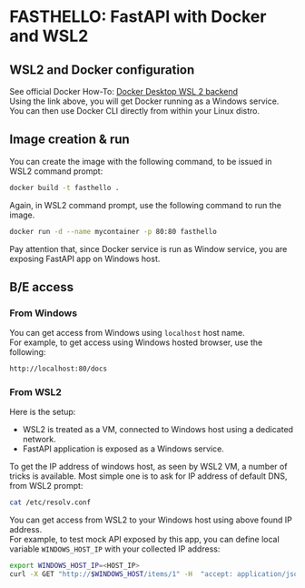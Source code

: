 # FASTHELLO: FastAPI with Docker and WSL2

## WSL2 and Docker configuration
See official Docker How-To: [Docker Desktop WSL 2 backend](https://docs.docker.com/docker-for-windows/wsl/)  
Using the link above, you will get Docker running as a Windows service.  
You can then use Docker CLI directly from within your Linux distro.

## Image creation & run
You can create the image with the following command, to be issued in WSL2 command prompt:
```Bash
docker build -t fasthello .
```

Again, in WSL2 command prompt, use the following command to run the image.
```Bash
docker run -d --name mycontainer -p 80:80 fasthello
```
Pay attention that, since Docker service is run as Window service, you are exposing FastAPI app on Windows host.

## B/E access
### From Windows
You can get access from Windows using `localhost` host name.  
For example, to get access using Windows hosted browser, use the following:
```Bash
http://localhost:80/docs
``` 

### From WSL2
Here is the setup:

- WSL2 is treated as a VM, connected to Windows host using a dedicated network. 
- FastAPI application is exposed as a Windows service.

To get the IP address of windows host, as seen by WSL2 VM, a number of tricks is available. Most simple one is to ask for IP address of default DNS, from WSL2 prompt:
```Bash
cat /etc/resolv.conf
``` 
You can get access from WSL2 to your Windows host using above found IP address.  
For example, to test mock API exposed by this app, you can define local variable `WINDOWS_HOST_IP` with your collected IP address:
```Bash
export WINDOWS_HOST_IP=<HOST_IP>
curl -X GET "http://$WINDOWS_HOST/items/1" -H  "accept: application/json"
``` 
